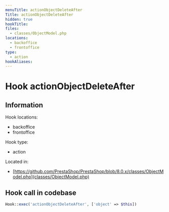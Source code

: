 ```yaml
---
menuTitle: actionObjectDeleteAfter
Title: actionObjectDeleteAfter
hidden: true
hookTitle: 
files:
  - classes/ObjectModel.php
locations:
  - backoffice
  - frontoffice
type:
  - action
hookAliases:
---
```


# Hook actionObjectDeleteAfter

## Information

Hook locations: 
  - backoffice
  - frontoffice

Hook type: 
  - action

Located in: 
  - [https://github.com/PrestaShop/PrestaShop/blob/8.0.x/classes/ObjectModel.php](classes/ObjectModel.php)

## Hook call in codebase

```php
Hook::exec('actionObjectDeleteAfter', ['object' => $this])
```